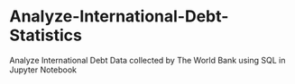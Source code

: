 # Analyze-International-Debt-Statistics
Analyze International Debt Data collected by The World Bank using SQL in Jupyter Notebook
